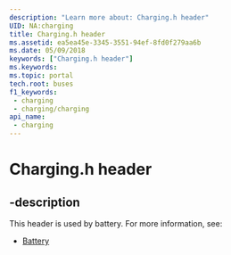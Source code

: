 ```yaml
---
description: "Learn more about: Charging.h header"
UID: NA:charging
title: Charging.h header
ms.assetid: ea5ea45e-3345-3551-94ef-8fd0f279aa6b
ms.date: 05/09/2018
keywords: ["Charging.h header"]
ms.keywords: 
ms.topic: portal
tech.root: buses
f1_keywords:
 - charging
 - charging/charging
api_name:
 - charging
---
```


# Charging.h header


## -description

This header is used by battery. For more information, see:

- [Battery](../_battery/index.md)

